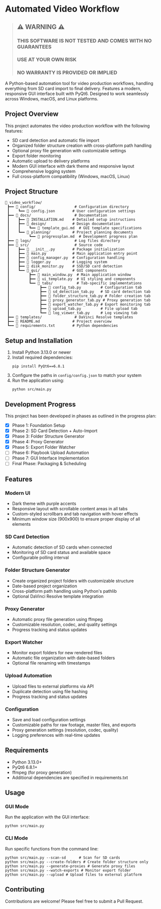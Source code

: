 # Automated Video Workflow

> ## ⚠️ WARNING ⚠️
> ### THIS SOFTWARE IS NOT TESTED AND COMES WITH NO GUARANTEES
> ### USE AT YOUR OWN RISK
> ### NO WARRANTY IS PROVIDED OR IMPLIED

A Python-based automation tool for video production workflows, handling everything from SD card import to final delivery. Features a modern, responsive GUI interface built with PyQt6. Designed to work seamlessly across Windows, macOS, and Linux platforms.

## Project Overview

This project automates the video production workflow with the following features:

- SD card detection and automatic file import
- Organized folder structure creation with cross-platform path handling
- Optional proxy file generation with customizable settings
- Export folder monitoring
- Automatic upload to delivery platforms
- Modern GUI interface with dark theme and responsive layout
- Comprehensive logging system
- Full cross-platform compatibility (Windows, macOS, Linux)

## Project Structure

```
📁 video_workflow/
 ┣━━ 📁 config/                  # Configuration directory
 ┃    ┗━━ 📄 config.json        # User configuration settings
 ┣━━ 📁 docs/                    # Documentation
 ┃    ┣━━ 📄 INSTALLATION.md    # Detailed setup instructions
 ┃    ┣━━ 📁 design/            # Design documentation
 ┃    ┃    ┗━━ 📄 template_gui.md  # GUI template specifications
 ┃    ┗━━ 📁 planning/          # Project planning documents
 ┃         ┗━━ 📄 progressplan.md  # Development progress plan
 ┣━━ 📁 logs/                    # Log files directory
 ┣━━ 📁 src/                     # Source code
 ┃    ┣━━ 📄 __init__.py        # Package initialization
 ┃    ┣━━ 📄 main.py            # Main application entry point
 ┃    ┣━━ 📄 config_manager.py  # Configuration handling
 ┃    ┣━━ 📄 logger.py          # Logging system
 ┃    ┣━━ 📄 disk_monitor.py    # SSD/SD card detection
 ┃    ┗━━ 📁 gui/               # GUI components
 ┃         ┣━━ 📄 main_window.py  # Main application window
 ┃         ┣━━ 📄 ui_template.py  # UI styling and components
 ┃         ┗━━ 📁 tabs/           # Tab-specific implementations
 ┃              ┣━━ 📄 config_tab.py         # Configuration tab
 ┃              ┣━━ 📄 sd_detection_tab.py   # SD card detection tab
 ┃              ┣━━ 📄 folder_structure_tab.py # Folder creation tab
 ┃              ┣━━ 📄 proxy_generator_tab.py # Proxy generation tab
 ┃              ┣━━ 📄 export_watcher_tab.py # Export monitoring tab
 ┃              ┣━━ 📄 upload_tab.py         # File upload tab
 ┃              ┗━━ 📄 log_viewer_tab.py     # Log viewing tab
 ┣━━ 📁 templates/               # DaVinci Resolve templates
 ┣━━ 📄 README.md               # Project overview
 ┗━━ 📄 requirements.txt        # Python dependencies
```

## Setup and Installation

1. Install Python 3.13.0 or newer
2. Install required dependencies:
   ```
   pip install PyQt6==6.8.1
   ```
3. Configure the paths in `config/config.json` to match your system
4. Run the application using:
   ```
   python src/main.py
   ```

## Development Progress

This project has been developed in phases as outlined in the progress plan:

- [x] Phase 1: Foundation Setup
- [x] Phase 2: SD Card Detection + Auto-Import
- [x] Phase 3: Folder Structure Generator
- [x] Phase 4: Proxy Generator
- [x] Phase 5: Export Folder Watcher
- [ ] Phase 6: Playbook Upload Automation
- [ ] Phase 7: GUI Interface Implementation
- [ ] Final Phase: Packaging & Scheduling

## Features

### Modern UI
- Dark theme with purple accents
- Responsive layout with scrollable content areas in all tabs
- Custom-styled scrollbars and tab navigation with hover effects
- Minimum window size (900x900) to ensure proper display of all elements

### SD Card Detection
- Automatic detection of SD cards when connected
- Monitoring of SD card status and available space
- Configurable polling interval

### Folder Structure Generator
- Create organized project folders with customizable structure
- Date-based project organization
- Cross-platform path handling using Python's pathlib
- Optional DaVinci Resolve template integration

### Proxy Generator
- Automatic proxy file generation using ffmpeg
- Customizable resolution, codec, and quality settings
- Progress tracking and status updates

### Export Watcher
- Monitor export folders for new rendered files
- Automatic file organization with date-based folders
- Optional file renaming with timestamps

### Upload Automation
- Upload files to external platforms via API
- Duplicate detection using file hashing
- Progress tracking and status updates

### Configuration
- Save and load configuration settings
- Customizable paths for raw footage, master files, and exports
- Proxy generation settings (resolution, codec, quality)
- Logging preferences with real-time updates

## Requirements

- Python 3.13.0+
- PyQt6 6.8.1+
- ffmpeg (for proxy generation)
- Additional dependencies are specified in requirements.txt

## Usage

### GUI Mode

Run the application with the GUI interface:

```
python src/main.py
```

### CLI Mode

Run specific functions from the command line:

```
python src/main.py --scan-sd      # Scan for SD cards
python src/main.py --create-folders # Create folder structure only
python src/main.py --generate-proxies # Generate proxy files
python src/main.py --watch-exports # Monitor export folder
python src/main.py --upload # Upload files to external platform
```

## Contributing

Contributions are welcome! Please feel free to submit a Pull Request.
